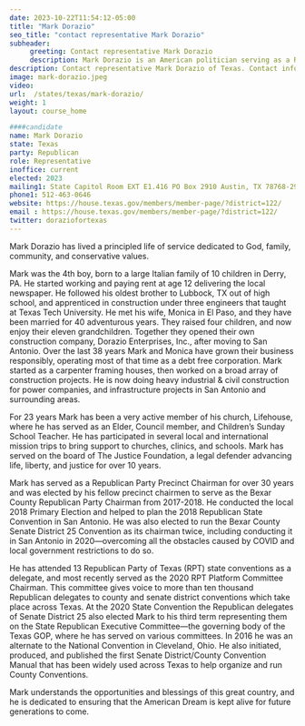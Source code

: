 ```yaml
---
date: 2023-10-22T11:54:12-05:00
title: "Mark Dorazio"
seo_title: "contact representative Mark Dorazio"
subheader:
     greeting: Contact representative Mark Dorazio
     description: Mark Dorazio is an American politician serving as a Republican member for the 122nd district of the Texas House of Representatives.
description: Contact representative Mark Dorazio of Texas. Contact information for Mark Dorazio includes email address, phone number, and mailing address.
image: mark-dorazio.jpeg
video:
url:  /states/texas/mark-dorazio/
weight: 1
layout: course_home

####candidate
name: Mark Dorazio
state: Texas
party: Republican
role: Representative
inoffice: current
elected: 2023
mailing1: State Capitol Room EXT E1.416 PO Box 2910 Austin, TX 78768-2910
phone1: 512-463-0646
website: https://house.texas.gov/members/member-page/?district=122/
email : https://house.texas.gov/members/member-page/?district=122/
twitter: doraziofortexas
---
```


Mark Dorazio has lived a principled life of service dedicated to God, family, community, and conservative values.

Mark was the 4th boy, born to a large Italian family of 10 children in Derry, PA. He started working and paying rent at age 12 delivering the local newspaper. He followed his oldest brother to Lubbock, TX out of high school, and apprenticed in construction under three engineers that taught at Texas Tech University. He met his wife, Monica in El Paso, and they have been married for 40 adventurous years. They raised four children, and now enjoy their eleven grandchildren. Together they opened their own construction company, Dorazio Enterprises, Inc., after moving to San Antonio. Over the last 38 years Mark and Monica have grown their business responsibly, operating most of that time as a debt free corporation. Mark started as a carpenter framing houses, then worked on a broad array of construction projects. He is now doing heavy industrial & civil construction for power companies, and infrastructure projects in San Antonio and surrounding areas.

For 23 years Mark has been a very active member of his church, Lifehouse, where he has served as an Elder, Council member, and Children’s Sunday School Teacher. He has participated in several local and international mission trips to bring support to churches, clinics, and schools. Mark has served on the board of The Justice Foundation, a legal defender advancing life, liberty, and justice for over 10 years.

Mark has served as a Republican Party Precinct Chairman for over 30 years and was elected by his fellow precinct chairmen to serve as the Bexar County Republican Party Chairman from 2017-2018. He conducted the local 2018 Primary Election and helped to plan the 2018 Republican State Convention in San Antonio. He was also elected to run the Bexar County Senate District 25 Convention as its chairman twice, including conducting it in San Antonio in 2020—overcoming all the obstacles caused by COVID and local government restrictions to do so.

He has attended 13 Republican Party of Texas (RPT) state conventions as a delegate, and most recently served as the 2020 RPT Platform Committee Chairman. This committee gives voice to more than ten thousand Republican delegates to county and senate district conventions which take place across Texas. At the 2020 State Convention the Republican delegates of Senate District 25 also elected Mark to his third term representing them on the State Republican Executive Committee—the governing body of the Texas GOP, where he has served on various committees. In 2016 he was an alternate to the National Convention in Cleveland, Ohio. He also initiated, produced, and published the first Senate District/County Convention Manual that has been widely used across Texas to help organize and run County Conventions.

Mark understands the opportunities and blessings of this great country, and he is dedicated to ensuring that the American Dream is kept alive for future generations to come.
